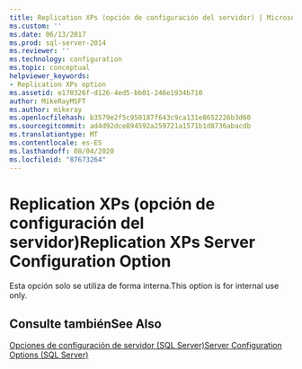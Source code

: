 ```yaml
---
title: Replication XPs (opción de configuración del servidor) | Microsoft Docs
ms.custom: ''
ms.date: 06/13/2017
ms.prod: sql-server-2014
ms.reviewer: ''
ms.technology: configuration
ms.topic: conceptual
helpviewer_keywords:
- Replication XPs option
ms.assetid: e170326f-d126-4ed5-bb01-246e1934b710
author: MikeRayMSFT
ms.author: mikeray
ms.openlocfilehash: b3579e2f5c950187f643c9ca131e8652226b3d60
ms.sourcegitcommit: ad4d92dce894592a259721a1571b1d8736abacdb
ms.translationtype: MT
ms.contentlocale: es-ES
ms.lasthandoff: 08/04/2020
ms.locfileid: "87673264"
---
```

# <a name="replication-xps-server-configuration-option"></a><span data-ttu-id="91b58-102">Replication XPs (opción de configuración del servidor)</span><span class="sxs-lookup"><span data-stu-id="91b58-102">Replication XPs Server Configuration Option</span></span>
  <span data-ttu-id="91b58-103">Esta opción solo se utiliza de forma interna.</span><span class="sxs-lookup"><span data-stu-id="91b58-103">This option is for internal use only.</span></span>  
  
## <a name="see-also"></a><span data-ttu-id="91b58-104">Consulte también</span><span class="sxs-lookup"><span data-stu-id="91b58-104">See Also</span></span>  
 [<span data-ttu-id="91b58-105">Opciones de configuración de servidor &#40;SQL Server&#41;</span><span class="sxs-lookup"><span data-stu-id="91b58-105">Server Configuration Options &#40;SQL Server&#41;</span></span>](server-configuration-options-sql-server.md)  
  
  
